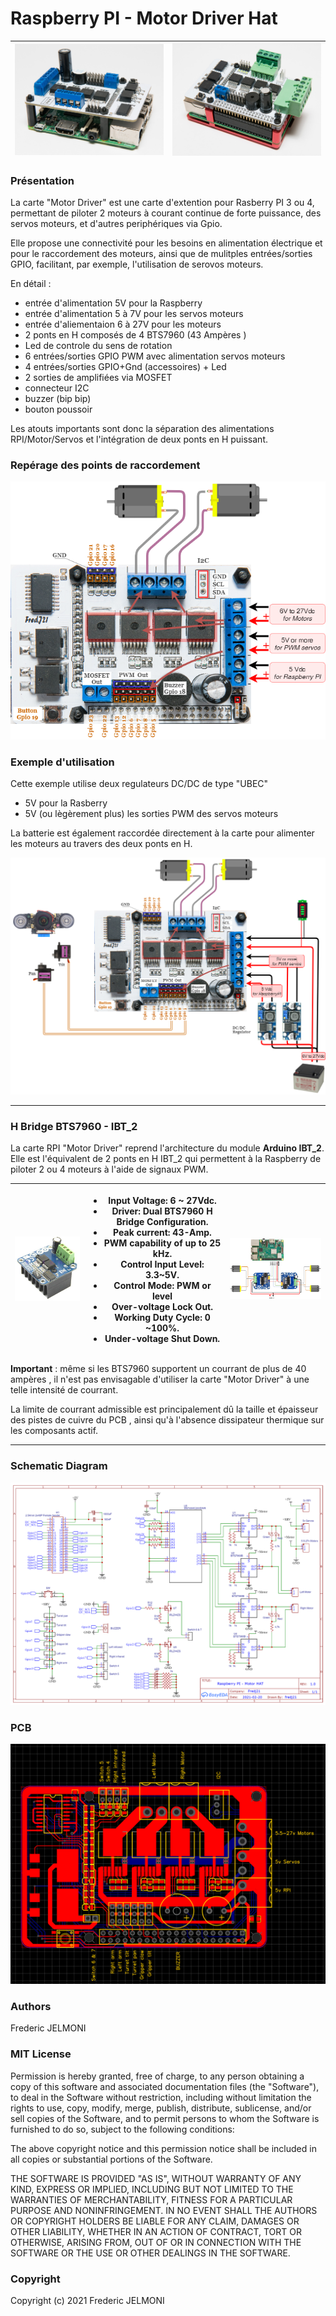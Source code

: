 # Raspberry PI - Motor Driver Hat

| <a href="photos/FJ1_9877.jpg"><img src="photos/FJ1_9877.jpg" width="350"></a>|<a href="photos/FJ1_9879.jpg"><img src="photos/FJ1_9879.jpg" width="350"></a>|
|-----|-----|

### Présentation

La carte "Motor Driver" est une carte d'extention pour Rasberry PI 3 ou 4, permettant de piloter 2 moteurs à courant continue de forte puissance, des servos moteurs, et d'autres periphériques via Gpio.    

Elle propose une connectivité pour les besoins en alimentation électrique et pour le raccordement des moteurs, ainsi que de mulitples entrées/sorties GPIO, facilitant, par exemple, l'utilisation de serovos moteurs.   


En détail :

- entrée d'alimentation 5V pour la Raspberry
- entrée d'alimentation 5 à 7V pour les servos moteurs
- entrée d'aliementaion 6 à 27V pour les moteurs
- 2 ponts en H composés de 4 BTS7960 (43 Ampères  )
- Led de controle du sens de rotation
- 6 entrées/sorties GPIO PWM avec alimentation servos moteurs
- 4 entrées/sorties GPIO+Gnd (accessoires) + Led  
- 2 sorties de amplifiées via MOSFET
- connecteur I2C
- buzzer (bip bip)
- bouton poussoir


Les atouts importants sont donc la séparation des alimentations RPI/Motor/Servos et l'intégration de deux ponts en H puissant.   

### Repérage des points de raccordement

![schema](schemas/RPI_MotorDriverHat.png)

### Exemple d'utilisation

Cette exemple utilise deux regulateurs DC/DC de type "UBEC"
* 5V pour la Rasberry
* 5V (ou lègèrement plus) les sorties PWM des servos moteurs

La batterie est également raccordée directement à la carte pour alimenter les moteurs au travers des deux ponts en H.

![exemple](schemas/RPI_MotorDriverHat_Exemple.png)

---
### H Bridge BTS7960 - IBT_2

La carte RPI "Motor Driver" reprend l'architecture du module **Arduino IBT_2**. Elle est l'équivalent de 2 ponts en H IBT_2 qui permettent à la Raspberry de piloter 2 ou 4 moteurs à l'aide de signaux PWM.  

|<a href="img/IBT_2.png"><img src="img/IBT_2.png" width="250"></a>|<ul><li>Input Voltage: 6 ~ 27Vdc.</li><li>Driver: Dual BTS7960 H Bridge Configuration.</li><li>Peak current: 43-Amp.</li><li>PWM capability of up to 25 kHz.</li><li>Control Input Level: 3.3~5V.</li><li>Control Mode: PWM or level</li><li>Over-voltage Lock Out.</li><li>Working Duty Cycle: 0 ~100%.</li><li>Under-voltage Shut Down.</li></ul>|<a href="schemas/RPI_and_IBT_2.png"><img src="schemas/RPI_and_IBT_2.png" width="350"></a>
|-|-|-|

**Important** : même si les BTS7960 supportent un courrant de plus de 40 ampères , il n'est pas envisagable d'utiliser la carte "Motor Driver" à une telle intensité de courrant.

La limite de courrant admissible est principalement dû la taille et épaisseur des pistes de cuivre du PCB , ainsi qu'à l'absence dissipateur thermique sur les composants actif.  

---
### Schematic Diagram

![Schematic Diagram](schemas/Schematic.png)


### PCB

![exemple](schemas/PCB.png)


### Authors
Frederic JELMONI

### MIT License
Permission is hereby granted, free of charge, to any person obtaining a copy
of this software and associated documentation files (the "Software"), to deal
in the Software without restriction, including without limitation the rights
to use, copy, modify, merge, publish, distribute, sublicense, and/or sell
copies of the Software, and to permit persons to whom the Software is
furnished to do so, subject to the following conditions:

The above copyright notice and this permission notice shall be included in all
copies or substantial portions of the Software.

THE SOFTWARE IS PROVIDED "AS IS", WITHOUT WARRANTY OF ANY KIND, EXPRESS OR
IMPLIED, INCLUDING BUT NOT LIMITED TO THE WARRANTIES OF MERCHANTABILITY,
FITNESS FOR A PARTICULAR PURPOSE AND NONINFRINGEMENT. IN NO EVENT SHALL THE
AUTHORS OR COPYRIGHT HOLDERS BE LIABLE FOR ANY CLAIM, DAMAGES OR OTHER
LIABILITY, WHETHER IN AN ACTION OF CONTRACT, TORT OR OTHERWISE, ARISING FROM,
OUT OF OR IN CONNECTION WITH THE SOFTWARE OR THE USE OR OTHER DEALINGS IN THE
SOFTWARE.

### Copyright
Copyright (c) 2021 Frederic JELMONI
